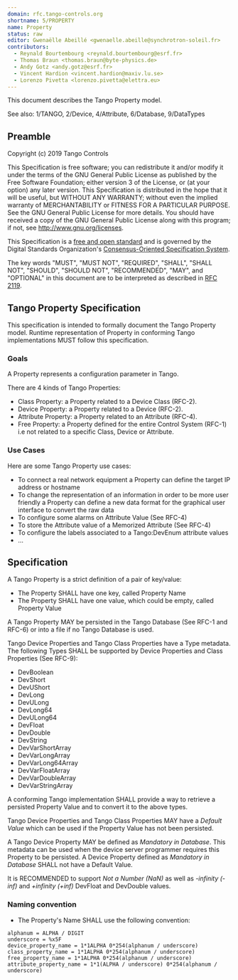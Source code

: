 ```yaml
---
domain: rfc.tango-controls.org
shortname: 5/PROPERTY
name: Property
status: raw
editor: Gwenaëlle Abeillé <gwenaelle.abeille@synchrotron-soleil.fr>
contributors:
  - Reynald Bourtembourg <reynald.bourtembourg@esrf.fr>
  - Thomas Braun <thomas.braun@byte-physics.de>
  - Andy Gotz <andy.gotz@esrf.fr>
  - Vincent Hardion <vincent.hardion@maxiv.lu.se> 
  - Lorenzo Pivetta <lorenzo.pivetta@elettra.eu>
---
```


This document describes the Tango Property model.

See also: 1/TANGO, 2/Device, 4/Attribute, 6/Database, 9/DataTypes

## Preamble

Copyright (c) 2019 Tango Controls

This Specification is free software; you can redistribute it and/or modify it under the terms of the GNU General Public License as published by the Free Software Foundation; either version 3 of the License, or (at your option) any later version. This Specification is distributed in the hope that it will be useful, but WITHOUT ANY WARRANTY; without even the implied warranty of MERCHANTABILITY or FITNESS FOR A PARTICULAR PURPOSE. See the GNU General Public License for more details. You should have received a copy of the GNU General Public License along with this program; if not, see <http://www.gnu.org/licenses>.

This Specification is a [free and open standard](http://www.digistan.org/open-standard:definition) and is governed by the Digital Standards Organization's [Consensus-Oriented Specification System](http://www.digistan.org/spec:1/COSS).

The key words "MUST", "MUST NOT", "REQUIRED", "SHALL", "SHALL NOT", "SHOULD", "SHOULD NOT", "RECOMMENDED", "MAY", and "OPTIONAL" in this document are to be interpreted as described in [RFC 2119](http://tools.ietf.org/html/rfc2119).

## Tango Property Specification

This specification is intended to formally document the Tango Property model.
Runtime representation of Property in conforming Tango implementations MUST follow this specification.

### Goals

A Property represents a configuration parameter in Tango.

There are 4 kinds of Tango Properties:

 *  Class Property: a Property related to a Device Class (RFC-2).
 *  Device Property: a Property related to a Device (RFC-2).
 *  Attribute Property: a Property related to an Attribute (RFC-4).
 *  Free Property: a Property defined for the entire Control System (RFC-1) i.e not related to a specific Class, Device or Attribute.

### Use Cases

Here are some Tango Property use cases:

* To connect a real network equipment a Property can define the target IP address or hostname
* To change the representation of an information in order to be more user friendly a Property can define a new data format for the graphical user interface to convert the raw data
* To configure some alarms on Attribute Value (See RFC-4)
* To store the Attribute value of a Memorized Attribute (See RFC-4)
* To configure the labels associated to a Tango:DevEnum attribute values
* ...

## Specification

A Tango Property is a strict definition of a pair of key/value:
  * The Property SHALL have one key, called Property Name
  * The Property SHALL have one value, which could be empty, called Property Value

A Tango Property MAY be persisted in the Tango Database (See RFC-1 and RFC-6) or into a file if no Tango Database is used.

Tango Device Properties and Tango Class Properties have a Type metadata.
The following Types SHALL be supported by Device Properties and Class Properties (See RFC-9):
  * DevBoolean
  * DevShort
  * DevUShort
  * DevLong
  * DevULong
  * DevLong64
  * DevULong64
  * DevFloat
  * DevDouble
  * DevString
  * DevVarShortArray
  * DevVarLongArray
  * DevVarLong64Array
  * DevVarFloatArray
  * DevVarDoubleArray
  * DevVarStringArray

A conforming Tango implementation SHALL provide a way to retrieve a persisted Property Value and to convert it to the above types.

Tango Device Properties and Tango Class Properties MAY have a _Default Value_ which can be used if the Property Value has 
not been persisted.

A Tango Device Property MAY be defined as _Mandatory in Database_. 
This metadata can be used when the device server programmer requires this Property to be persisted.
A Device Property defined as _Mandatory in Database_ SHALL not have a Default Value.

It is RECOMMENDED to support _Not a Number (NaN)_ as well as _-infinity (-inf)_ and _+infinity (+inf)_ DevFloat and DevDouble values.

### Naming convention
* The Property's Name SHALL use the following convention:
``` ABNF
alphanum = ALPHA / DIGIT 
underscore = %x5F
device_property_name = 1*1ALPHA 0*254(alphanum / underscore)
class_property_name = 1*1ALPHA 0*254(alphanum / underscore)
free_property_name = 1*1ALPHA 0*254(alphanum / underscore)
attribute_property_name = 1*1(ALPHA / underscore) 0*254(alphanum / underscore)
```
